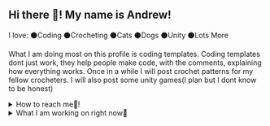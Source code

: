 ## Hi there 👋! My name is Andrew!

I love:
⚫Coding
⚫Crocheting
⚫Cats
⚫Dogs
⚫Unity
⚫Lots More

What I am doing most on this profile is coding templates. Coding templates dont just work, they help people make code, with the comments, explaining how everything works. Once in a while I will post crochet patterns for my fellow crocheters. I will also post some unity games(I plan but I dont know to be honest)

<details>
  <summary>How to reach me📱!</summary>
- My [Discord](https://discord.com/users/1352063672108847115)

  - My Email(primaltagad@gmail.com)
</details>

<details>
  <summary>What I am working on right now🔧</summary>
-An easy way to learn python for complete beginners
</details>

<!--
**AndrewVR17/AndrewVR17** is a ✨ _special_ ✨ repository because its `README.md` (this file) appears on your GitHub profile.

Here are some ideas to get you started:

- 🔭 I’m currently working on ...
- 🌱 I’m currently learning ...
- 👯 I’m looking to collaborate on ...
- 🤔 I’m looking for help with ...
- 💬 Ask me about ...
- 📫 How to reach me: ...
- 😄 Pronouns: ...
- ⚡ Fun fact: ...
-->
